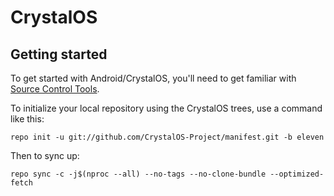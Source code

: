 CrystalOS
===========

Getting started
---------------

To get started with Android/CrystalOS, you'll need to get familiar with [Source Control Tools](https://source.android.com/setup/develop).

To initialize your local repository using the CrystalOS trees, use a command like this:
```
repo init -u git://github.com/CrystalOS-Project/manifest.git -b eleven
```
Then to sync up:
```
repo sync -c -j$(nproc --all) --no-tags --no-clone-bundle --optimized-fetch